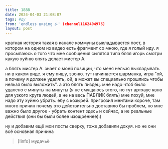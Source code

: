 ```yaml
---
title: 1888
date: 2024-04-03 21:08:07
tags: #ду
from: 'endless шизing ⍼' (channel1162404975)
layout: post
---
```


краткая история такая
в канале коммуны выкладывается пост, в котором на одном из видео есть фрагмент со мною, где я голый иду. 
я просыпаюсь о того что мне сообщения сыпятся типа бляя игорь смотри какую хуйню опять делает мистер А.

а блять мистер А. знает о моей позиции, что меня нельзя выкладывать ни в каком виде. я ему пишу, звоню. тут начинается шарманка, игра "ой, а почему я должен удалять, ой, а может вы специально прошлись чтобы нельзя было выложить". а это блять пиздец. мне надо чтоб было удалено с минуты на минуты (я не смущаюсь этого, но тут артхаус явно для узкого круга людей, а не на весь ПАБЛИК блять)
мне похуй, мне надо эту хуйню убрать. ебу с козырей. пригрозил ментами короче, там много причин почему это действительно доставило бы проблем, но мне важно было другое - убрать контент здесь и сейчас, а не реальные действия (они бы были более изощрённее):)

ну и добавим ещё мои посты сверху, тоже добавили дохуя. но не они всё основная причина


> [!info]
> мудачьё





